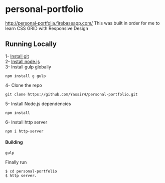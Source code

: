 # personal-portfolio
http://personal-portfolia.firebaseapp.com/
This was built in order for me to learn CSS GRID with Responsive Design
## Running Locally

1- [Install git](https://www.git-scm.com/downloads)  
2- [Install node.js](https://nodejs.org/en/)  
3- Install gulp globally  
```
npm install g gulp
```
4- Clone the repo
```
git clone https://github.com/Yassir4/personal-portfolio.git
```
5- Install Node.js dependencies
```
npm install
```
6- Install http server 
```
npm i http-server
```

#### Building
```
gulp
```
Finally run 
```
$ cd personal-portfolio
$ http server.
```




